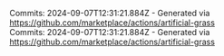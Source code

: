 Commits: 2024-09-07T12:31:21.884Z - Generated via https://github.com/marketplace/actions/artificial-grass
<br>
Commits: 2024-09-07T12:31:21.884Z - Generated via https://github.com/marketplace/actions/artificial-grass
<br>
